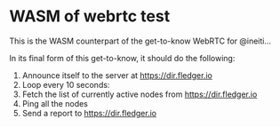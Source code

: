 # WASM of webrtc test

This is the WASM counterpart of the get-to-know WebRTC for @ineiti...

In its final form of this get-to-know, it should do the following:

1. Announce itself to the server at https://dir.fledger.io
2. Loop every 10 seconds:
  1. Fetch the list of currently active nodes from https://dir.fledger.io
  2. Ping all the nodes
  3. Send a report to https://dir.fledger.io

